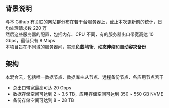 ## 背景说明
与本 Github 有关联的网站群分布在若干台服务器上，截止本次更新前的统计，日均处理请求数 220 万    
然后这些服务器的配置，包括内存、CPU 不同，有的服务器出口带宽高达 10 Gbps，最低只有 8 Mbps  
本项目旨在不同域的服务器间，实现**负载均衡**、**动态伸缩**和**自动容灾备份**  
## 架构
本混合云，包括唯一数据节点、数据库主从节点、远程备份节点、各应用节点若干
- 总出口带宽最高可达 20 Gbps
- 数据存储空间可达到 2 ~ 3.5 TB，应用存储空间可达到 350 ~ 550 GB NVME
- 备份存储空间可达到 8 ~ 28 TB